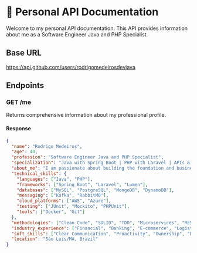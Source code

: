 # 🚀 Personal API Documentation

Welcome to my personal API documentation. This API provides information about me as a Software Engineer Java and PHP Specialist.

## Base URL

https://api.github.com/users/rodrigomedeirosdevjava

## Endpoints

### GET /me

Returns comprehensive information about my professional profile.

#### Response

```json
{
  "name": "Rodrigo Medeiros",
  "age": 40,
  "profession": "Software Engineer Java and PHP Specialist",
  "specialization": "Java with Spring Boot | PHP with Laravel | APIs & Microservices",
  "about_me": "I am passionate about building the foundation and business logic of web applications through robust APIs and microservices architectures. My career has allowed me to work on projects across diverse sectors, including financial, banking, e-commerce, logistics, and government, always focusing on delivering secure, scalable, and low-maintenance solutions.",
  "technical_skills": {
    "languages": ["Java", "PHP"],
    "frameworks": ["Spring Boot", "Laravel", "Lumen"],
    "databases": ["MySQL", "PostgreSQL", "MongoDB", "DynamoDB"],
    "messaging": ["Kafka", "RabbitMQ"],
    "cloud_platforms": ["AWS", "Azure"],
    "testing": ["JUnit", "Mockito", "PHPUnit"],
    "tools": ["Docker", "Git"]
  },
  "methodologies": ["Clean Code", "SOLID", "TDD", "Microservices", "REST API Design"],
  "industry_experience": ["Financial", "Banking", "E-commerce", "Logistics", "Government", "Education"],
  "soft_skills": ["Clear Communication", "Proactivity", "Ownership", "Problem Solving"],
  "location": "São Luís/MA, Brazil"
}
